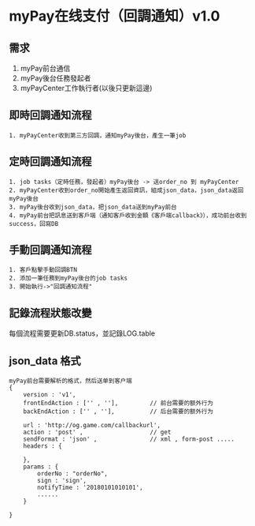 # myPay在线支付（回調通知）v1.0



## 需求
1. myPay前台通信
2. myPay後台任務發起者
3. myPayCenter工作執行者(以後只更新這邊)


## 即時回調通知流程
```
1. myPayCenter收到第三方回調，通知myPay後台，產生一筆job
```

## 定時回調通知流程
```
1. job tasks（定時任務，發起者）myPay後台 -> 送order_no 到 myPayCenter
2. myPayCenter收到order_no開始產生返回資訊，組成json_data，json_data返回myPay後台
3. myPay後台收到json_data，把json_data送到myPay前台
4. myPay前台把訊息送到客戶端（通知客戶收到金額《客戶端callback》），成功前台收到success，回寫DB
```

## 手動回調通知流程
```
1. 客戶點擊手動回調BTN
2. 添加一筆任務到myPay後台的job tasks
3. 開始執行->"回調通知流程"
```

## 記錄流程狀態改變
每個流程需要更新DB.status，並記錄LOG.table



## json_data 格式
```
myPay前台需要解析的格式，然后送单到客户端
{
    version : 'v1',
    frontEndAction : ['' , ''],         // 前台需要的额外行为
    backEndAction : ['' , ''],          // 后台需要的额外行为

    url : 'http://og.game.com/callbackurl',
    action : 'post' ,                   // get
    sendFormat : 'json' ,               // xml , form-post .....
    headers : {

    },
    params : {
        orderNo : "orderNo",
        sign : 'sign',
        notifyTime : '20180101010101',
        ......
    }
    
}


```
